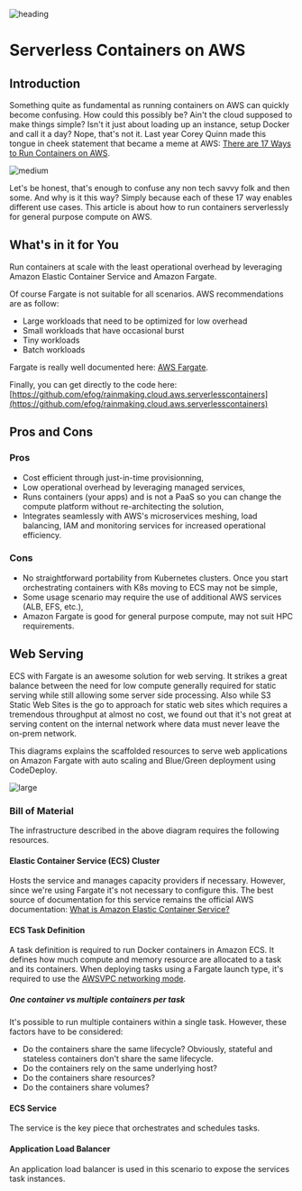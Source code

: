 ![heading](https://assets.rainmaking.cloud/images/neighborhood.png)

# Serverless Containers on AWS

## Introduction

Something quite as fundamental as running containers on AWS can quickly become confusing. How could this possibly be? Ain't the cloud supposed to make things simple? Isn't it just about loading up an instance, setup Docker and call it a day? Nope, that's not it. Last year Corey Quinn made this tongue in cheek statement that became a meme at AWS: [There are 17 Ways to Run Containers on AWS](https://www.lastweekinaws.com/blog/the-17-ways-to-run-containers-on-aws/). 

![medium](https://pbs.twimg.com/media/E1vfq8qVIAUkVNK?format=jpg&name=small)

Let's be honest, that's enough to confuse any non tech savvy folk and then some. And why is it this way? Simply because each of these 17 way enables different use cases. This article is about how to run containers serverlessly for general purpose compute on AWS.

## What's in it for You

Run containers at scale with the least operational overhead by leveraging Amazon Elastic Container Service and Amazon Fargate. 

Of course Fargate is not suitable for all scenarios. AWS recommendations are as follow:

- Large workloads that need to be optimized for low overhead
- Small workloads that have occasional burst
- Tiny workloads
- Batch workloads

Fargate is really well documented here: [AWS Fargate](https://docs.aws.amazon.com/AmazonECS/latest/developerguide/AWS_Fargate.html).

Finally, you can get directly to the code here: [https://github.com/efog/rainmaking.cloud.aws.serverlesscontainers](https://github.com/efog/rainmaking.cloud.aws.serverlesscontainers)

## Pros and Cons

### Pros

- Cost efficient through just-in-time provisionning,
- Low operational overhead by leveraging managed services,
- Runs containers (your apps) and is not a PaaS so you can change the compute platform without re-architecting the solution,
- Integrates seamlessly with AWS's microservices meshing, load balancing, IAM and monitoring services for increased operational efficiency.

### Cons

- No straightforward portability from Kubernetes clusters. Once you start orchestrating containers with K8s moving to ECS may not be simple,
- Some usage scenario may require the use of additional AWS services (ALB, EFS, etc.),
- Amazon Fargate is good for general purpose compute, may not suit HPC requirements.

##  Web Serving

ECS with Fargate is an awesome solution for web serving. It strikes a great balance between the need for low compute generally required for static serving while still allowing some server side processing. Also while S3 Static Web Sites is the go to approach for static web sites which requires a tremendous throughput at almost no cost, we found out that it's not great at serving content on the internal network where data must never leave the on-prem network.

This diagrams explains the scaffolded resources to serve web applications on Amazon Fargate with auto scaling and Blue/Green deployment using CodeDeploy.

![large](https://assets.rainmaking.cloud/images/ecs_fargate_web_server_awshla.png)

### Bill of Material

The infrastructure described in the above diagram requires the following resources.

#### Elastic Container Service (ECS) Cluster

Hosts the service and manages capacity providers if necessary. However, since we're using Fargate it's not necessary to configure this. The best source of documentation for this service remains the official AWS documentation: [What is Amazon Elastic Container Service?](https://docs.aws.amazon.com/AmazonECS/latest/developerguide/Welcome.html)

#### ECS Task Definition

A task definition is required to run Docker containers in Amazon ECS. It defines how much compute and memory resource are allocated to a task and its containers. When deploying tasks using a Fargate launch type, it's required to use the [AWSVPC networking mode](https://docs.aws.amazon.com/AmazonECS/latest/developerguide/task-networking-awsvpc.html).

##### One container vs multiple containers per task

It's possible to run multiple containers within a single task. However, these factors have to be considered:

- Do the containers share the same lifecycle? Obviously, stateful and stateless containers don't share the same lifecycle.
- Do the containers rely on the same underlying host?
- Do the containers share resources?
- Do the containers share volumes?

#### ECS Service

The service is the key piece that orchestrates and schedules tasks.

#### Application Load Balancer

An application load balancer is used in this scenario to expose the services task instances.





